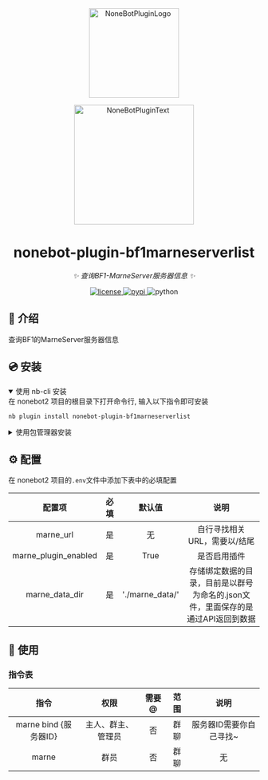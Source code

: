 <div align="center">
  <a href="https://v2.nonebot.dev/store"><img src="https://github.com/A-kirami/nonebot-plugin-template/blob/resources/nbp_logo.png" width="180" height="180" alt="NoneBotPluginLogo"></a>
  <br>
  <p><img src="https://github.com/A-kirami/nonebot-plugin-template/blob/resources/NoneBotPlugin.svg" width="240" alt="NoneBotPluginText"></p>
</div>

<div align="center">

# nonebot-plugin-bf1marneserverlist

_✨ 查询BF1-MarneServer服务器信息 ✨_


<a href="./LICENSE">
    <img src="https://img.shields.io/github/license/safeluren/nonebot-plugin-bf1marneserverlist.svg" alt="license">
</a>
<a href="https://pypi.python.org/pypi/nonebot-plugin-bf1marneserverlist">
    <img src="https://img.shields.io/pypi/v/nonebot-plugin-bf1marneserverlist.svg" alt="pypi">
</a>
<img src="https://img.shields.io/badge/python-3.8+-blue.svg" alt="python">

</div>

## 📖 介绍

查询BF1的MarneServer服务器信息

## 💿 安装

<details open>
<summary>使用 nb-cli 安装</summary>
在 nonebot2 项目的根目录下打开命令行, 输入以下指令即可安装

    nb plugin install nonebot-plugin-bf1marneserverlist

</details>

<details>
<summary>使用包管理器安装</summary>
在 nonebot2 项目的插件目录下, 打开命令行, 根据你使用的包管理器, 输入相应的安装命令

<details>
<summary>pip</summary>

    pip install nonebot-plugin-bf1marneserverlist
</details>
<details>
<summary>pdm</summary>

    pdm add nonebot-plugin-bf1marneserverlist
</details>
<details>
<summary>poetry</summary>

    poetry add nonebot-plugin-bf1marneserverlist
</details>
<details>
<summary>conda</summary>

    conda install nonebot-plugin-bf1marneserverlist
</details>

打开 nonebot2 项目根目录下的 `pyproject.toml` 文件, 在 `[tool.nonebot]` 部分追加写入

    plugins = ["nonebot_plugin_bf1marneserverlist"]

</details>

## ⚙️ 配置

在 nonebot2 项目的`.env`文件中添加下表中的必填配置

| 配置项 | 必填 | 默认值 | 说明 |
|:-----:|:----:|:----:|:----:|
| marne_url | 是 | 无 | 自行寻找相关URL，需要以/结尾 |
| marne_plugin_enabled | 是 | True | 是否启用插件 |
| marne_data_dir | 是 | './marne_data/' | 存储绑定数据的目录，目前是以群号为命名的.json文件，里面保存的是通过API返回到数据 |

## 🎉 使用
### 指令表
| 指令 | 权限 | 需要@ | 范围 | 说明 |
|:-----:|:----:|:----:|:----:|:----:|
| marne bind {服务器ID} | 主人、群主、管理员 | 否 | 群聊 | 服务器ID需要你自己寻找~ |
| marne | 群员 | 否 | 群聊 | 无 |